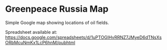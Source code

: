 Greenpeace Russia Map
=====================

Simple Google map showing locations of oil fields.

Spreadsheet available at: https://docs.google.com/spreadsheets/d/1uPTOGIHvRRNZ7JMyeD6dTNsXsORbMcuNmKx1LcP6hnM/pubhtml
